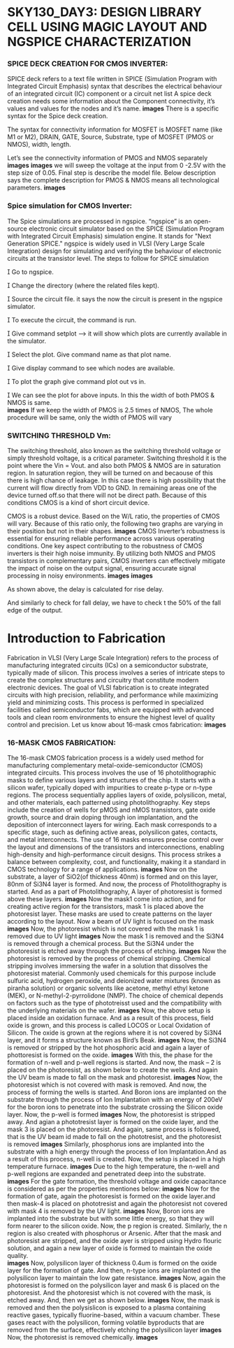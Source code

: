 # SKY130_DAY3: DESIGN LIBRARY CELL USING MAGIC LAYOUT AND NGSPICE CHARACTERIZATION
### **SPICE DECK CREATION FOR CMOS INVERTER:**
SPICE deck refers to a text file written in SPICE (Simulation Program with Integrated Circuit Emphasis) syntax that describes the electrical behaviour of an integrated circuit (IC) component or a circuit net list A spice deck creation needs some information about the Component connectivity, it’s values and values for the nodes and it’s name.
**images**
There is a specific syntax for the Spice deck creation.

 The syntax for connectivity information for MOSFET is MOSFET name (like M1 or M2), DRAIN, GATE, Source, Substrate, type of MOSFET (PMOS or NMOS), width, length. 
 
Let’s see the connectivity information of PMOS and NMOS separately
**images**
**images**
we will sweep the voltage at the input from 0 -2.5V with the step size of 0.05. Final step is describe the model file. Below description says the complete description for PMOS & NMOS means all technological parameters.
**images**
### **Spice simulation for CMOS Inverter:**
The Spice simulations are processed in ngspice. “ngspice” is an open-source electronic circuit simulator based on the SPICE (Simulation Program with Integrated Circuit Emphasis) simulation engine. It stands for "Next Generation SPICE." ngspice is widely used in VLSI (Very Large Scale Integration) design for simulating and verifying the behaviour of electronic circuits at the transistor level. The steps to follow for SPICE simulation 

 Go to ngspice. 

 Change the directory (where the related files kept). 

 Source the circuit file. it says the now the circuit is present in the ngspice simulator.

 To execute the circuit, the command is run.

  Give command setplot --> it will show which plots are currently available in the simulator.
 
  Select the plot. Give command name as that plot name. 

  Give display command to see which nodes are available.
 
  To plot the graph give command plot out vs in. 
 
  We can see the plot for above inputs. In this the width of both PMOS & NMOS is same.  
 **images**
 If we keep the width of PMOS is 2.5 times of NMOS, The whole procedure will be same, only the width of PMOS will vary                                                                                         
### **SWITCHING THRESHOLD Vm:**
The switching threshold, also known as the switching threshold voltage or simply threshold voltage, is a critical parameter. Switching threshold it is the point where the Vin = Vout. and also both PMOS & NMOS are in saturation region. In saturation region, they will be turned on and becaouse of this there is high chance of leakage. In this case there is high possibility that the current will flow directly from VDD to GND. In remaining areas one of the device turned off.so that there will not be direct path. Because of this conditions CMOS is a kind of short circuit device. 

CMOS is a robust device. Based on the W/L ratio, the properties of CMOS will vary. Because of this ratio only, the following two graphs are varying in their position but not in their shapes.
**images**
CMOS Inverter’s robustness is essential for ensuring reliable performance across various operating conditions. One key aspect contributing to the robustness of CMOS inverters is their high noise immunity. By utilizing both NMOS and PMOS transistors in complementary pairs, CMOS inverters can effectively mitigate the impact of noise on the output signal, ensuring accurate signal processing in noisy environments.
**images**
**images**

As shown above, the delay is calculated for rise delay.

And similarly to check for fall delay, we have to check t the 50% of the fall edge of the output. 

# Introduction to Fabrication
Fabrication in VLSI (Very Large Scale Integration) refers to the process of manufacturing integrated circuits (ICs) on a semiconductor substrate, typically made of silicon. This process involves a series of intricate steps to create the complex structures and circuitry that constitute modern electronic devices. The goal of VLSI fabrication is to create integrated circuits with high precision, reliability, and performance while maximizing yield and minimizing costs. This process is performed in specialized facilities called semiconductor fabs, which are equipped with advanced tools and clean room environments to ensure the highest level of quality control and precision. 
Let us know about 16-mask cmos fabrication:
**images**
### **16-MASK CMOS FABRICATION:**
The 16-mask CMOS fabrication process is a widely used method for manufacturing complementary metal-oxide-semiconductor (CMOS) integrated circuits. This process involves the use of 16 photolithographic masks to define various layers and structures of the chip. It starts with a silicon wafer, typically doped with impurities to create p-type or n-type regions. The process sequentially applies layers of oxide, polysilicon, metal, and other materials, each patterned using photolithography. Key steps include the creation of wells for pMOS and nMOS transistors, gate oxide growth, source and drain doping through ion implantation, and the deposition of interconnect layers for wiring. Each mask corresponds to a specific stage, such as defining active areas, polysilicon gates, contacts, and metal interconnects. The use of 16 masks ensures precise control over the layout and dimensions of the transistors and interconnections, enabling high-density and high-performance circuit designs. This process strikes a balance between complexity, cost, and functionality, making it a standard in CMOS technology for a range of applications. 
**images**
Now on the substrate, a layer of SiO2(of thickness 40nm) is formed and on this layer, 80nm of Si3N4 layer is formed. And now, the process of Photolithography is started. And as a part of Photolithography, A layer of photoresist is formed above these layers.
**images**
Now the mask1 come into action, and for creating active region for the transistors, mask 1 is placed above the photoresist layer. These masks are used to create patterns on the layer according to the layout. Now a beam of UV light is focused on the mask 
**images**
Now, the photoresist which is not covered with the mask 1 is removed due to UV light
**images**
Now the mask 1 is removed and the Si3N4 is removed through a chemical process. But the Si3N4 under the photoresist is etched away through the process of etching. 
**images**
Now the photoresist is removed by the process of chemical stripping. Chemical stripping involves immersing the wafer in a solution that dissolves the photoresist material. Commonly used chemicals for this purpose include sulfuric acid, hydrogen peroxide, and deionized water mixtures (known as piranha solution) or organic solvents like acetone, methyl ethyl ketone (MEK), or N-methyl-2-pyrrolidone (NMP). The choice of chemical depends on factors such as the type of phototreisst used and the compatibility with the underlying materials on the wafer.
**images**
Now, the above setup is placed inside an oxidation furnace. And as a result of this process, field oxide is grown, and this process is called LOCOS or Local Oxidation of Silicon. The oxide is grown at the regions where it is not covered by Si3N4 layer, and it forms a structure known as Bird’s Beak.
**images**
Now, the Si3N4 is removed or stripped by the hot phosphoric acid and again a layer of phottoresist is formed on the oxide.
**images**
With this, the phase for the formation of n-well and p-well regions is started. And now, the mask – 2 is placed on the photoresist, as shown below to create the wells. And again the UV beam is made to fall on the mask and photoresist.
**images**
Now, the photoresist which is not covered with mask is removed. And now, the process of forming the wells is started. And Boron ions are implanted on the substrate through the process of Ion Implantation with an energy of 200eV for the boron ions to penetrate into the substrate crossing the Silicon oxide layer. Now, the p-well is formed 
**images**
Now, the photoresist is stripped away. And agian a phototresist layer is formed on the oxide layer, and the mask 3 is placed on the photoresist. And again, same process is followed, that is the UV beam id made to fall on the phototresist, and the photoresist is removed 
**images**
Similarly, phosphorus ions are implanted into the substrate with a high energy through the process of Ion Implantation.And as a result of this process, n-well is created. Now, the setup is placed in a high temperature furnace. 
**images**
Due to the high temperature, the n-well and p-well regions are expanded and penetrated deep into the substrate.  
**images**
For the gate formation, the threshold voltage and oxide capacitance is considered as per the properties mentiones below: 
**images**
Now for the formation of gate, again the photoresist is formed on the oxide layer.and then mask-4 is placed on phototresist and again the photoresist not covered with mask 4 is removed by the UV light. 
**images**
Now, Boron ions are implanted into the substrate but with some little energy, so that they will form nearer to the silicon oxide. Now, the p region is created. Similarly, the n region is also created with phosphorus or Arsenic. After that the mask and photoresist are stripped, and the oxide ayer is stripped using Hydro flouric solution, and again a new layer of oxide is formed to maintain the oxide quality.     
**images**
Now, polysilicon layer of thickness 0.4um is formed on the oxide layer for the formation of gate. And then, n-type ions are implanted on the polysilicon layer to maintain the low gate resistance. 
**images**
Now, again the photoresist is formed on the polysilicon layer and mask 6 is placed on the photoresist. And the photoresist which is not covered with the mask, is etched away. And, then we get as shown below. 
**images**
Now, the mask is removed and then the polysislicon is exposed to a plasma containing reactive gases, typically fluorine-based, within a vacuum chamber. These gases react with the polysilicon, forming volatile byproducts that are removed from the surface, effectively etching the polysilicon layer 
**images**
Now, the photoresist is removed chemically. 
**images**




                                                                    


                                                                   
